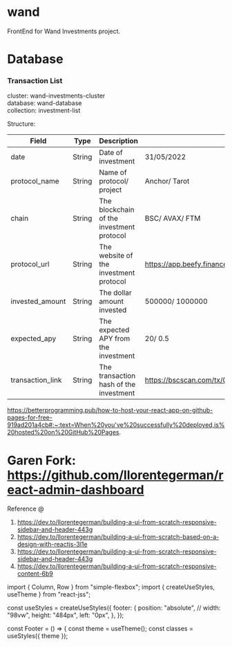 # wand
FrontEnd for Wand Investments project.


# Database

### Transaction List
cluster: wand-investments-cluster  
database: wand-database  
collection: investment-list  

Structure:  

| Field            | Type   | Description                               | Example                                                                                   |
|------------------|--------|------------------------------------------------------------------|-------------------------------------------------------------------------------------------|
| date             | String | Date of investment                        | 31/05/2022                                                                                |
| protocol_name    | String | Name of protocol/ project                 | Anchor/ Tarot                                                                             |
| chain            | String | The blockchain of the investment protocol | BSC/ AVAX/ FTM                                                                            |
| protocol_url     | String | The website of the investment protocol    | https://app.beefy.finance/#/                                                              |
| invested_amount  | String | The dollar amount invested                | 500000/ 1000000                                                                           |
| expected_apy     | String | The expected APY from the investment      | 20/ 0.5                                                                                   |
| transaction_link | String | The transaction hash of the investment    | https://bscscan.com/tx/0x919fafa94a776356d7be9116e0d18f8777209cc3be7d1d2a7eaed897f7160e4f |



<!-- Deploying react app to github -->
https://betterprogramming.pub/how-to-host-your-react-app-on-github-pages-for-free-919ad201a4cb#:~:text=When%20you've%20successfully%20deployed,is%20hosted%20on%20GitHub%20Pages.

# Garen Fork: https://github.com/llorentegerman/react-admin-dashboard

Reference @
1. https://dev.to/llorentegerman/building-a-ui-from-scratch-responsive-sidebar-and-header-443g
2. https://dev.to/llorentegerman/building-a-ui-from-scratch-based-on-a-design-with-reactjs-3l1e
3. https://dev.to/llorentegerman/building-a-ui-from-scratch-responsive-sidebar-and-header-443g
4. https://dev.to/llorentegerman/building-a-ui-from-scratch-responsive-content-6b9



import { Column, Row } from "simple-flexbox";
import { createUseStyles, useTheme } from "react-jss";

const useStyles = createUseStyles({
  footer: {
    position: "absolute",
    // width: "98vw",
    height: "484px",
    left: "0px",
  },
});

const Footer = () => {
  const theme = useTheme();
  const classes = useStyles({ theme });


